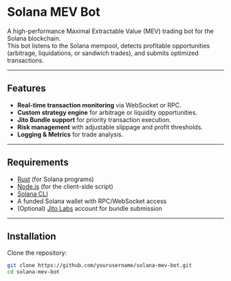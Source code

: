 # Solana MEV Bot

A high-performance Maximal Extractable Value (MEV) trading bot for the Solana blockchain.  
This bot listens to the Solana mempool, detects profitable opportunities (arbitrage, liquidations, or sandwich trades), and submits optimized transactions.

---

## Features
- **Real-time transaction monitoring** via WebSocket or RPC.
- **Custom strategy engine** for arbitrage or liquidity opportunities.
- **Jito Bundle support** for priority transaction execution.
- **Risk management** with adjustable slippage and profit thresholds.
- **Logging & Metrics** for trade analysis.

---

## Requirements
- [Rust](https://www.rust-lang.org/) (for Solana programs)
- [Node.js](https://nodejs.org/) (for the client-side script)
- [Solana CLI](https://docs.solana.com/cli/install-solana-cli-tools)
- A funded Solana wallet with RPC/WebSocket access
- (Optional) [Jito Labs](https://jito.network/) account for bundle submission

---

## Installation
Clone the repository:
```bash
git clone https://github.com/yourusername/solana-mev-bot.git
cd solana-mev-bot

